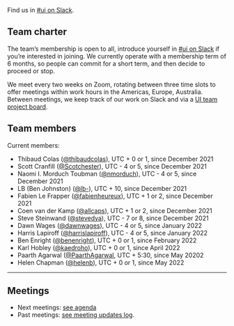 
Find us in [#ui on Slack](https://app.slack.com/client/T0K33F93J/C0P6APKH9).

## Team charter

The team’s membership is open to all, introduce yourself in [#ui on Slack](https://app.slack.com/client/T0K33F93J/C0P6APKH9) if you’re interested in joining. We currently operate with a membership term of 6 months, so people can commit for a short term, and then decide to proceed or stop.

We meet every two weeks on Zoom, rotating between three time slots to offer meetings within work hours in the Americas, Europe, Australia. Between meetings, we keep track of our work on Slack and via a [UI team project board](https://github.com/wagtail/wagtail/projects/13).

## Team members

Current members:

- Thibaud Colas ([@thibaudcolas](https://github.com/thibaudcolas)), UTC + 0 or 1, since December 2021
- Scott Cranfill ([@Scotchester](https://github.com/Scotchester)), UTC - 4 or 5, since December 2021
- Naomi I. Morduch Toubman ([@nmorduch](https://github.com/nmorduch)), UTC - 4 or 5, since December 2021
- LB (Ben Johnston) ([@lb-](https://github.com/lb-)), UTC + 10, since December 2021
- Fabien Le Frapper ([@fabienheureux](https://github.com/fabienheureux)), UTC + 1 or 2, since December 2021
- Coen van der Kamp ([@allcaps](https://github.com/allcaps)), UTC + 1 or 2, since December 2021
- Steve Steinwand ([@stevedya](https://github.com/stevedya)), UTC - 7 or 8, since December 2021
- Dawn Wages ([@dawnwages](https://github.com/dawnwages)), UTC - 4 or 5, since January 2022
- Harris Lapiroff ([@harrislapiroff](https://github.com/harrislapiroff)), UTC - 4 or 5, since January 2022
- Ben Enright ([@benenright](https://github.com/benenright)), UTC + 0 or 1, since February 2022
- Karl Hobley ([@kaedroho](https://github.com/kaedroho)), UTC + 0 or 1, since April 2022
- Paarth Agarwal ([@PaarthAgarwal](https://github.com/PaarthAgarwal), UTC + 5:30, since May 20202
- Helen Chapman ([@helenb](https://github.com/helenb)), UTC + 0 or 1, since May 2022

---

## Meetings

- Next meetings: [see agenda](https://docs.google.com/document/d/1SRXjlZ3_f48XGpJrtUaNO80sz_qp_ECAs2p0gFZAO0g/edit)
- Past meetings: [see meeting updates log](https://github.com/wagtail/wagtail/discussions/8265).